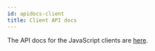 ```yaml
---
id: apidocs-client
title: Client API docs
---
```


The API docs for the JavaScript clients are [here](https://sonar-apidocs.dev.arso.xyz).
